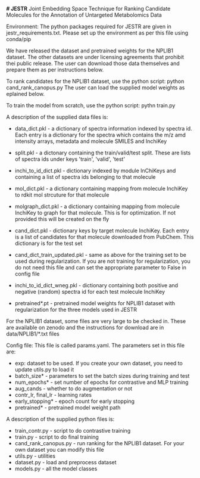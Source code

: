 **# JESTR**
Joint Embedding Space Technique for Ranking Candidate Molecules for the Annotation of Untargeted Metabolomics Data

Environment:
The python packages required for JESTR are given in jestr_requirements.txt. Please set up the environment as per this file using conda/pip

We have released the dataset and pretrained weights for the NPLIB1 dataset. The other datasets are under licensing agreements that prohibit thei public
release. The user can download those data themselves and prepare them as per instructions below.

To rank candidates for the NPLIB1 dataset, use the python script:
python cand_rank_canopus.py
The user can load the supplied model weights as eplained below.

To train the model from scratch, use the python script:
pythn train.py

A description of the supplied data files is:

- data_dict.pkl - a dictionary of spectra information indexed by spectra id. Each entry is a dictionary for the spectra which contains the m/z amd intensity arrays,
metadata and molecule SMILES and InchiKey

- split.pkl - a dictonary containing the train/valid/test split. These are lists of spectra ids under keys 'train', 'valid', 'test'
  
- inchi_to_id_dict.pkl - dictionary indexed by module InChiKeys and containing a list of spectra ids belonging to that molecule
  
- mol_dict.pkl - a dictionary containing mapping from molecule InchiKey to rdkit mol strcuture for that molecule
  
- molgraph_dict.pkl - a dictionary containing mapping from molecule InchiKey to graph for that molecule. This is for optimization. If not provided this will be created on the fly

- cand_dict.pkl - dictionary keys by target molecule InchiKey. Each entry is a list of candidates for that molecule downloaded from PubChem. This dictionary is for the test set
  
- cand_dict_train_updated.pkl - same as above for the training set to be used during regularization. If you are not training for regularization, you do not need this file and can set the appropriate parameter to False in config file
  
- inchi_to_id_dict_wneg.pkl - dictionary containing both positive and negative (random) spectra id for each test molecule InchiKey

- pretrained*.pt - pretrained model weights for NPLIB1 dataset with regularization for the three models used in JESTR

For the NPLIB1 dataset, some files are very large to be checked in. These are available on zenodo and the instructions for download are in
data/NPLIB1/*.txt files

Config file: This file is called params.yaml. The parameters set in this file are:
- exp: dataset to be used. If you create your own dataset, you need to update utils.py to load it
- batch_size* - parameters to set the batch sizes during training and test
- num_epochs* - set number of epochs for contrastive and MLP training
- aug_cands - whether to do augmentation or not
- contr_lr, final_lr - learning rates
- early_stopping* - epoch count for early stopping
- pretrained* - pretrained model weight path

A description of the supplied python files is:
- train_contr.py - script to do contrastive training
- train.py - script to do final training
- cand_rank_canopus.py - run ranking for the NPLIB1 dataset. For your own dataset you can modify this file
- utils.py - utilities
- dataset.py - load and preprocess dataset
- models.py - all the model classes

